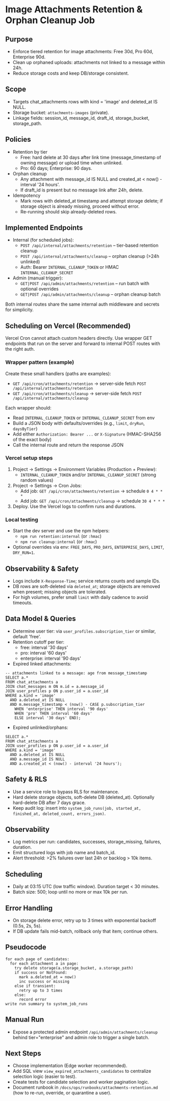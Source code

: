 # Image Attachments Retention & Orphan Cleanup Job

## Purpose

- Enforce tiered retention for image attachments: Free 30d, Pro 60d, Enterprise 90d.
- Clean up orphaned uploads: attachments not linked to a message within 24h.
- Reduce storage costs and keep DB/storage consistent.

## Scope

- Targets chat_attachments rows with kind = 'image' and deleted_at IS NULL.
- Storage bucket: `attachments-images` (private).
- Linkage fields: session_id, message_id, draft_id, storage_bucket, storage_path.

## Policies

- Retention by tier
  - Free: hard delete at 30 days after link time (message_timestamp of owning message) or upload time when unlinked.
  - Pro: 60 days; Enterprise: 90 days.
- Orphan cleanup
  - Any attachment with message_id IS NULL and created_at < now() - interval '24 hours'.
  - If draft_id is present but no message link after 24h, delete.
- Idempotency
  - Mark rows with deleted_at timestamp and attempt storage delete; if storage object is already missing, proceed without error.
  - Re-running should skip already-deleted rows.

## Implemented Endpoints

- Internal (for scheduled jobs):
  - `POST /api/internal/attachments/retention` – tier-based retention cleanup
  - `POST /api/internal/attachments/cleanup` – orphan cleanup (>24h unlinked)
  - Auth: Bearer `INTERNAL_CLEANUP_TOKEN` or HMAC `INTERNAL_CLEANUP_SECRET`
- Admin (manual trigger):
  - `GET|POST /api/admin/attachments/retention` – run batch with optional overrides
  - `GET|POST /api/admin/attachments/cleanup` – orphan cleanup batch

Both internal routes share the same internal auth middleware and secrets for simplicity.

## Scheduling on Vercel (Recommended)

Vercel Cron cannot attach custom headers directly. Use wrapper GET endpoints that run on the server and forward to internal POST routes with the right auth.

### Wrapper pattern (example)

Create these small handlers (paths are examples):

- `GET /api/cron/attachments/retention` → server-side fetch `POST /api/internal/attachments/retention`
- `GET /api/cron/attachments/cleanup` → server-side fetch `POST /api/internal/attachments/cleanup`

Each wrapper should:

- Read `INTERNAL_CLEANUP_TOKEN` or `INTERNAL_CLEANUP_SECRET` from env
- Build a JSON body with defaults/overrides (e.g., `limit`, `dryRun`, `daysByTier`)
- Add either `Authorization: Bearer ...` or `X-Signature` (HMAC-SHA256 of the exact body)
- Call the internal route and return the response JSON

### Vercel setup steps

1. Project → Settings → Environment Variables (Production + Preview):
   - `INTERNAL_CLEANUP_TOKEN` and/or `INTERNAL_CLEANUP_SECRET` (strong random values)
2. Project → Settings → Cron Jobs:
   - Add job: `GET /api/cron/attachments/retention` → schedule `0 4 * * *`
   - Add job: `GET /api/cron/attachments/cleanup` → schedule `30 4 * * *`
3. Deploy. Use the Vercel logs to confirm runs and durations.

### Local testing

- Start the dev server and use the npm helpers:
  - `npm run retention:internal` (or `:hmac`)
  - `npm run cleanup:internal` (or `:hmac`)
- Optional overrides via env: `FREE_DAYS`, `PRO_DAYS`, `ENTERPRISE_DAYS`, `LIMIT`, `DRY_RUN=1`.

## Observability & Safety

- Logs include `X-Response-Time`; service returns counts and sample IDs.
- DB rows are soft-deleted via `deleted_at`; storage objects are removed when present; missing objects are tolerated.
- For high volumes, prefer small `limit` with daily cadence to avoid timeouts.

## Data Model & Queries

- Determine user tier: via `user_profiles.subscription_tier` or similar, default 'free'.
- Retention cutoff per tier:
  - free: interval '30 days'
  - pro: interval '60 days'
  - enterprise: interval '90 days'
- Expired linked attachments:

```
-- attachments linked to a message: age from message_timestamp
SELECT a.*
FROM chat_attachments a
JOIN chat_messages m ON m.id = a.message_id
JOIN user_profiles p ON p.user_id = a.user_id
WHERE a.kind = 'image'
  AND a.deleted_at IS NULL
  AND m.message_timestamp < (now() - CASE p.subscription_tier
    WHEN 'enterprise' THEN interval '90 days'
    WHEN 'pro' THEN interval '60 days'
    ELSE interval '30 days' END);
```

- Expired unlinked/orphans:

```
SELECT a.*
FROM chat_attachments a
JOIN user_profiles p ON p.user_id = a.user_id
WHERE a.kind = 'image'
  AND a.deleted_at IS NULL
  AND a.message_id IS NULL
  AND a.created_at < (now() - interval '24 hours');
```

## Safety & RLS

- Use a service role to bypass RLS for maintenance.
- Hard delete storage objects, soft-delete DB (deleted_at). Optionally hard-delete DB after 7 days grace.
- Keep audit log: insert into `system_job_runs(job, started_at, finished_at, deleted_count, errors_json)`.

## Observability

- Log metrics per run: candidates, successes, storage_missing, failures, duration.
- Emit structured logs with job name and batch_id.
- Alert threshold: >2% failures over last 24h or backlog > 10k items.

## Scheduling

- Daily at 03:15 UTC (low traffic window). Duration target < 30 minutes.
- Batch size: 500; loop until no more or max 10k per run.

## Error Handling

- On storage delete error, retry up to 3 times with exponential backoff (0.5s, 2s, 5s).
- If DB update fails mid-batch, rollback only that item; continue others.

## Pseudocode

```
for each page of candidates:
  for each attachment a in page:
    try delete storage(a.storage_bucket, a.storage_path)
    if success or NotFound:
      mark a.deleted_at = now()
      inc success or missing
    else if transient:
      retry up to 3 times
    else:
      record error
write run summary to system_job_runs
```

## Manual Run

- Expose a protected admin endpoint `/api/admin/attachments/cleanup` behind tier="enterprise" and admin role to trigger a single batch.

## Next Steps

- Choose implementation (Edge worker recommended).
- Add SQL view `view_expired_attachments_candidates` to centralize selection logic (easier to test).
- Create tests for candidate selection and worker pagination logic.
- Document runbook in `/docs/ops/runbooks/attachments-retention.md` (how to re-run, override, or quarantine a user).
